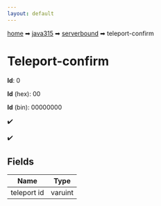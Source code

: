 ```yaml
---
layout: default
---
```


[home](/) ➡ [java315](/protocol/java315) ➡ [serverbound](/protocol/java315/serverbound) ➡ teleport-confirm

# Teleport-confirm

**Id**: 0

**Id** (hex): 00

**Id** (bin): 00000000

✔️

✔️

## Fields

Name | Type
---|---
teleport id | varuint

